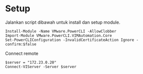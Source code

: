 # Setup
Jalankan script dibawah untuk install dan setup module.

```
Install-Module -Name VMware.PowerCLI -AllowClobber
Import-Module VMware.PowerCLI.VIMAutomation.Core
Set-PowerCLIConfiguration -InvalidCertificateAction Ignore -confirm:$false
```

Connect remote
```
$server = "172.23.0.20"
Connect-VIServer -Server $server
```
